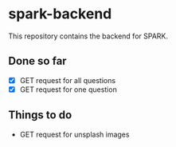 # spark-backend
This repository contains the backend for SPARK.

## Done so far
- [X] GET request for all questions
- [X] GET request for one question

## Things to do
- GET request for unsplash images

